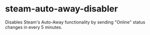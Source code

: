 # steam-auto-away-disabler
Disables Steam's Auto-Away functionality by sending "Online" status changes in every 5 minutes.
